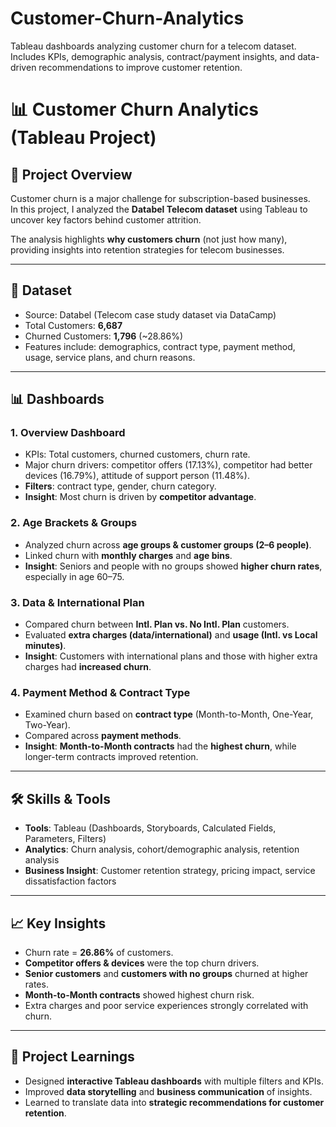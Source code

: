 # Customer-Churn-Analytics
Tableau dashboards analyzing customer churn for a telecom dataset. Includes KPIs, demographic analysis, contract/payment insights, and data-driven recommendations to improve customer retention.

# 📊 Customer Churn Analytics (Tableau Project)

## 📌 Project Overview
Customer churn is a major challenge for subscription-based businesses.  
In this project, I analyzed the **Databel Telecom dataset** using Tableau to uncover key factors behind customer attrition.  

The analysis highlights **why customers churn** (not just how many), providing insights into retention strategies for telecom businesses.  

---

## 📂 Dataset
- Source: Databel (Telecom case study dataset via DataCamp)  
- Total Customers: **6,687**  
- Churned Customers: **1,796** (~28.86%)  
- Features include: demographics, contract type, payment method, usage, service plans, and churn reasons.  

---

## 📊 Dashboards

### 1. Overview Dashboard
- KPIs: Total customers, churned customers, churn rate.  
- Major churn drivers: competitor offers (17.13%), competitor had better devices (16.79%), attitude of support person (11.48%).  
- **Filters**: contract type, gender, churn category.  
- **Insight**: Most churn is driven by **competitor advantage**.  

### 2. Age Brackets & Groups
- Analyzed churn across **age groups & customer groups (2–6 people)**.  
- Linked churn with **monthly charges** and **age bins**.  
- **Insight**: Seniors and people with no groups showed **higher churn rates**, especially in age 60–75.  

### 3. Data & International Plan
- Compared churn between **Intl. Plan vs. No Intl. Plan** customers.  
- Evaluated **extra charges (data/international)** and **usage (Intl. vs Local minutes)**.  
- **Insight**: Customers with international plans and those with higher extra charges had **increased churn**.  

### 4. Payment Method & Contract Type
- Examined churn based on **contract type** (Month-to-Month, One-Year, Two-Year).  
- Compared across **payment methods**.  
- **Insight**: **Month-to-Month contracts** had the **highest churn**, while longer-term contracts improved retention.  

---

## 🛠️ Skills & Tools
- **Tools**: Tableau (Dashboards, Storyboards, Calculated Fields, Parameters, Filters)  
- **Analytics**: Churn analysis, cohort/demographic analysis, retention analysis  
- **Business Insight**: Customer retention strategy, pricing impact, service dissatisfaction factors  

---

## 📈 Key Insights
- Churn rate = **26.86%** of customers.  
- **Competitor offers & devices** were the top churn drivers.  
- **Senior customers** and **customers with no groups** churned at higher rates.  
- **Month-to-Month contracts** showed highest churn risk.  
- Extra charges and poor service experiences strongly correlated with churn.  

---

## 🚀 Project Learnings
- Designed **interactive Tableau dashboards** with multiple filters and KPIs.  
- Improved **data storytelling** and **business communication** of insights.  
- Learned to translate data into **strategic recommendations for customer retention**. 
